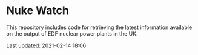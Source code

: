 # Nuke Watch

This repository includes code for retrieving the latest information available on the output of EDF nuclear power plants in the UK.

Last updated: 2021-02-14 18:06